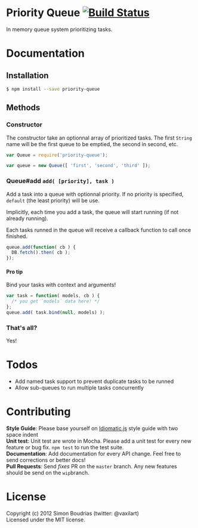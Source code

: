 Priority Queue [![Build Status](https://travis-ci.org/SBoudrias/priority-queue.png?branch=master)](https://travis-ci.org/SBoudrias/priority-queue)
==============

In memory queue system prioritizing tasks.


Documentation
=============

Installation
-------------

``` bash
$ npm install --save priority-queue
```

Methods
------------

### Constructor

The constructor take an optionnal array of prioritized tasks. The first `String` name will be the first queue to be emptied, the second in second, etc.

``` javascript
var Queue = require('priority-queue');

var queue = new Queue([ 'first', 'second', 'third' ]);
```

### Queue#add `add( [priority], task )`

Add a task into a queue with optionnal priority. If no priority is specified, `default` (the least priority) will be use.

Implicitly, each time you add a task, the queue will start running (if not already running).

Each tasks runned in the queue will receive a callback function to call once finished.

``` javascript
queue.add(function( cb ) {
  DB.fetch().then( cb );
});
```

#### Pro tip

Bind your tasks with context and arguments!

``` javascript
var task = function( models, cb ) {
  /* you get `models` data here! */
};
queue.add( task.bind(null, models) );
```

### That's all?

Yes!


Todos
==========

+ Add named task support to prevent duplicate tasks to be runned
+ Allow sub-queues to run multiple tasks concurrently


Contributing
=====================

**Style Guide**: Please base yourself on [Idiomatic.js](https://github.com/rwldrn/idiomatic.js) style guide with two space indent  
**Unit test**: Unit test are wrote in Mocha. Please add a unit test for every new feature
or bug fix. `npm test` to run the test suite.  
**Documentation**: Add documentation for every API change. Feel free to send corrections
or better docs!  
**Pull Requests**: Send _fixes_ PR on the `master` branch. Any new features should be send on the `wip`branch.


License
=====================

Copyright (c) 2012 Simon Boudrias (twitter: @vaxilart)  
Licensed under the MIT license.
